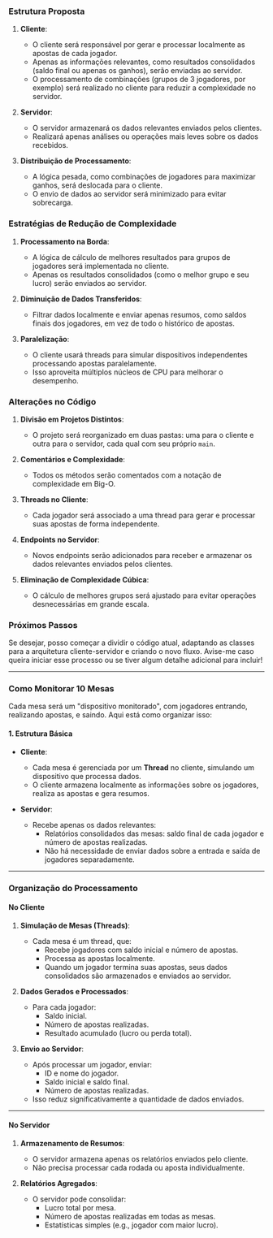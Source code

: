 
### Estrutura Proposta

1. **Cliente**:
    
    - O cliente será responsável por gerar e processar localmente as apostas de cada jogador.
    - Apenas as informações relevantes, como resultados consolidados (saldo final ou apenas os ganhos), serão enviadas ao servidor.
    - O processamento de combinações (grupos de 3 jogadores, por exemplo) será realizado no cliente para reduzir a complexidade no servidor.
2. **Servidor**:
    
    - O servidor armazenará os dados relevantes enviados pelos clientes.
    - Realizará apenas análises ou operações mais leves sobre os dados recebidos.
3. **Distribuição de Processamento**:
    
    - A lógica pesada, como combinações de jogadores para maximizar ganhos, será deslocada para o cliente.
    - O envio de dados ao servidor será minimizado para evitar sobrecarga.

### Estratégias de Redução de Complexidade

1. **Processamento na Borda**:
    
    - A lógica de cálculo de melhores resultados para grupos de jogadores será implementada no cliente.
    - Apenas os resultados consolidados (como o melhor grupo e seu lucro) serão enviados ao servidor.
2. **Diminuição de Dados Transferidos**:
    
    - Filtrar dados localmente e enviar apenas resumos, como saldos finais dos jogadores, em vez de todo o histórico de apostas.
3. **Paralelização**:
    
    - O cliente usará threads para simular dispositivos independentes processando apostas paralelamente.
    - Isso aproveita múltiplos núcleos de CPU para melhorar o desempenho.

### Alterações no Código

1. **Divisão em Projetos Distintos**:
    
    - O projeto será reorganizado em duas pastas: uma para o cliente e outra para o servidor, cada qual com seu próprio `main`.
2. **Comentários e Complexidade**:
    
    - Todos os métodos serão comentados com a notação de complexidade em Big-O.
3. **Threads no Cliente**:
    
    - Cada jogador será associado a uma thread para gerar e processar suas apostas de forma independente.
4. **Endpoints no Servidor**:
    
    - Novos endpoints serão adicionados para receber e armazenar os dados relevantes enviados pelos clientes.
5. **Eliminação de Complexidade Cúbica**:
    
    - O cálculo de melhores grupos será ajustado para evitar operações desnecessárias em grande escala.

### Próximos Passos

Se desejar, posso começar a dividir o código atual, adaptando as classes para a arquitetura cliente-servidor e criando o novo fluxo. Avise-me caso queira iniciar esse processo ou se tiver algum detalhe adicional para incluir!

------------------------------------------------------------------------------
### **Como Monitorar 10 Mesas**

Cada mesa será um "dispositivo monitorado", com jogadores entrando, realizando apostas, e saindo. Aqui está como organizar isso:

#### 1. **Estrutura Básica**

- **Cliente**:
    
    - Cada mesa é gerenciada por um **Thread** no cliente, simulando um dispositivo que processa dados.
    - O cliente armazena localmente as informações sobre os jogadores, realiza as apostas e gera resumos.
- **Servidor**:
    
    - Recebe apenas os dados relevantes:
        - Relatórios consolidados das mesas: saldo final de cada jogador e número de apostas realizadas.
        - Não há necessidade de enviar dados sobre a entrada e saída de jogadores separadamente.

---

### **Organização do Processamento**

#### No Cliente

1. **Simulação de Mesas (Threads)**:
    
    - Cada mesa é um thread, que:
        - Recebe jogadores com saldo inicial e número de apostas.
        - Processa as apostas localmente.
        - Quando um jogador termina suas apostas, seus dados consolidados são armazenados e enviados ao servidor.
2. **Dados Gerados e Processados**:
    
    - Para cada jogador:
        - Saldo inicial.
        - Número de apostas realizadas.
        - Resultado acumulado (lucro ou perda total).
3. **Envio ao Servidor**:
    
    - Após processar um jogador, enviar:
        - ID e nome do jogador.
        - Saldo inicial e saldo final.
        - Número de apostas realizadas.
    - Isso reduz significativamente a quantidade de dados enviados.

---

#### No Servidor

1. **Armazenamento de Resumos**:
    
    - O servidor armazena apenas os relatórios enviados pelo cliente.
    - Não precisa processar cada rodada ou aposta individualmente.
2. **Relatórios Agregados**:
    
    - O servidor pode consolidar:
        - Lucro total por mesa.
        - Número de apostas realizadas em todas as mesas.
        - Estatísticas simples (e.g., jogador com maior lucro).